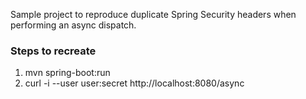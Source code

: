 Sample project to reproduce duplicate Spring Security headers when performing an async dispatch.

### Steps to recreate

1. mvn spring-boot:run
2. curl -i --user user:secret http://localhost:8080/async